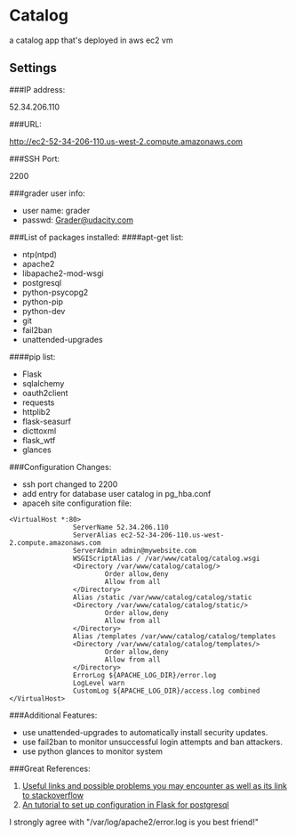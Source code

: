 # Catalog
a catalog app that's deployed in aws ec2 vm

## Settings
###IP address:

52.34.206.110

###URL: 

http://ec2-52-34-206-110.us-west-2.compute.amazonaws.com

###SSH Port:

2200

###grader user info:
- user name: grader
- passwd: Grader@udacity.com

###List of packages installed:
####apt-get list:
- ntp(ntpd)
- apache2
- libapache2-mod-wsgi
- postgresql
- python-psycopg2
- python-pip
- python-dev
- git
- fail2ban
- unattended-upgrades

####pip list:
- Flask
- sqlalchemy
- oauth2client
- requests
- httplib2
- flask-seasurf
- dicttoxml
- flask_wtf
- glances

###Configuration Changes:
- ssh port changed to 2200
- add entry for database user catalog in pg_hba.conf
- apaceh site configuration file:

~~~~
<VirtualHost *:80>
                ServerName 52.34.206.110
                ServerAlias ec2-52-34-206-110.us-west-2.compute.amazonaws.com
                ServerAdmin admin@mywebsite.com
                WSGIScriptAlias / /var/www/catalog/catalog.wsgi
                <Directory /var/www/catalog/catalog/>
                        Order allow,deny
                        Allow from all
                </Directory>
                Alias /static /var/www/catalog/catalog/static
                <Directory /var/www/catalog/catalog/static/>
                        Order allow,deny
                        Allow from all
                </Directory>
                Alias /templates /var/www/catalog/catalog/templates
                <Directory /var/www/catalog/catalog/templates/>
                        Order allow,deny
                        Allow from all
                </Directory>
                ErrorLog ${APACHE_LOG_DIR}/error.log
                LogLevel warn
                CustomLog ${APACHE_LOG_DIR}/access.log combined
</VirtualHost>
~~~~

###Additional Features:
- use unattended-upgrades to automatically install security updates.
- use fail2ban to monitor unsuccessful login attempts and ban attackers.
- use python glances to monitor system

###Great References:

1. [Useful links and possible problems you may encounter as well as its link to stackoverflow][1]
2. [An tutorial to set up configuration in Flask for postgresql][2]

[1]: https://discussions.udacity.com/t/p5-how-i-got-through-it/15342
[2]: http://stackoverflow.com


I strongly agree with "/var/log/apache2/error.log is you best friend!"
